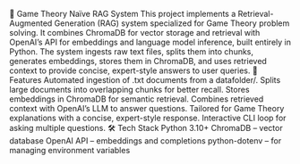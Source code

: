🎲 Game Theory Naïve RAG System
This project implements a Retrieval-Augmented Generation (RAG) system specialized for Game Theory problem solving.
It combines ChromaDB for vector storage and retrieval with OpenAI’s API for embeddings and language model inference, built entirely in Python.
The system ingests raw text files, splits them into chunks, generates embeddings, stores them in ChromaDB, and uses retrieved context to provide concise, expert-style answers to user queries.
🚀 Features
Automated ingestion of .txt documents from a datafolder/.
Splits large documents into overlapping chunks for better recall.
Stores embeddings in ChromaDB for semantic retrieval.
Combines retrieved context with OpenAI’s LLM to answer questions.
Tailored for Game Theory explanations with a concise, expert-style response.
Interactive CLI loop for asking multiple questions.
🛠️ Tech Stack
Python 3.10+
ChromaDB – vector database
OpenAI API – embeddings and completions
python-dotenv – for managing environment variables
